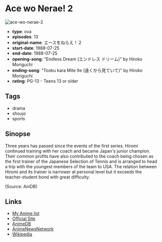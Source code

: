 # Ace wo Nerae! 2

![ace-wo-nerae-2](https://cdn.myanimelist.net/images/anime/6/71785.jpg)

-   **type**: ova
-   **episodes**: 13
-   **original-name**: エースをねらえ！２
-   **start-date**: 1988-07-25
-   **end-date**: 1988-07-25
-   **opening-song**: "Endless Dream (エンドレス ドリーム)" by Hiroko Moriguchi
-   **ending-song**: "Tooku kara Mite Ite (遠くから見ていて)" by Hiroko Moriguchi
-   **rating**: PG-13 - Teens 13 or older

## Tags

-   drama
-   shoujo
-   sports

## Sinopse

Three years has passed since the events of the first series. Hiromi continued training with her coach and became Japan's junior champion. Their common profits have also contributed to the coach being chosen as the first trainer of the Japanese Selection of Tennis and is arranged to head a trip with the youngest members of the team to USA. The relation between Hiromi and its trainer is narrower at personal level but it exceeds the teacher-student bond with great difficulty.

(Source: AniDB)

## Links

-   [My Anime list](https://myanimelist.net/anime/314/Ace_wo_Nerae_2)
-   [Official Site](http://www.tms-e.com/library/tokushu/a2/)
-   [AnimeDB](http://anidb.info/perl-bin/animedb.pl?show=anime&aid=1390)
-   [AnimeNewsNetwork](http://www.animenewsnetwork.com/encyclopedia/anime.php?id=406)
-   [Wikipedia](http://en.wikipedia.org/wiki/Aim_for_the_Ace!)
